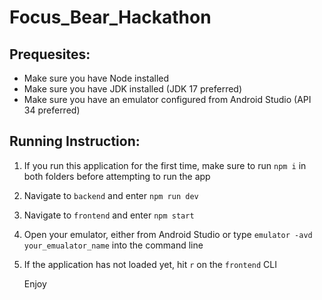 # Focus_Bear_Hackathon
 
## Prequesites:

-  Make sure you have Node installed
-  Make sure you have JDK installed (JDK 17 preferred)
-  Make sure you have an emulator configured from Android Studio (API 34 preferred)

## Running Instruction:

1. If you run this application for the first time, make sure to run `npm i` in both folders before attempting to run the app
2. Navigate to `backend` and enter `npm run dev`
3. Navigate to `frontend` and enter `npm start`
4. Open your emulator, either from Android Studio or type `emulator -avd your_emualator_name` into the command line
5. If the application has not loaded yet, hit `r` on the `frontend` CLI 

   Enjoy 

